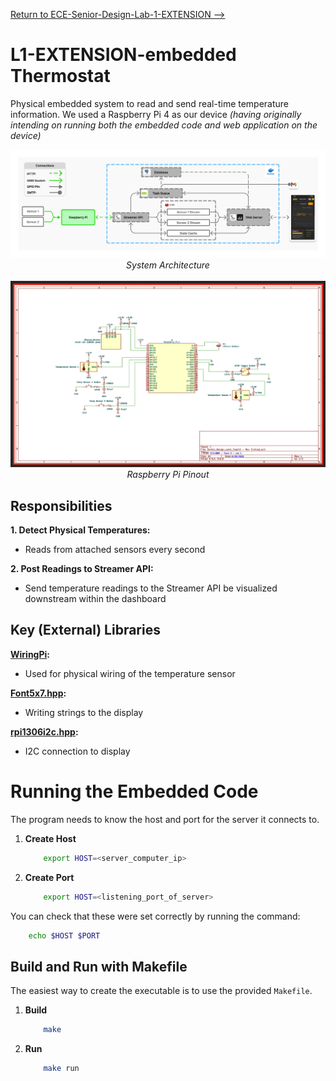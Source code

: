 [Return to ECE-Senior-Design-Lab-1-EXTENSION -->](https://github.com/Senior-Design-2025-2026/ECE-Senior-Design-Lab-1-EXTENSION/tree/main)

# L1-EXTENSION-embedded Thermostat
Physical embedded system to read and send real-time temperature information. We used a Raspberry Pi 4 as our device _(having originally intending on running both the embedded code and web application on the device)_

<div align="center">
  <img src="img/arch.png" alt="application responsibility" width="800">
  <div><em>System Architecture</em></div>
  <br>
</div>

<div align="center">
  <img src="img/pinout.png" alt="application responsibility" width="800">
  <div><em>Raspberry Pi Pinout</em></div>
</div>

## Responsibilities
**1. Detect Physical Temperatures:**
- Reads from attached sensors every second

**2. Post Readings to Streamer API:**
- Send temperature readings to the Streamer API be visualized downstream within the dashboard

## Key (External) Libraries
**[WiringPi](https://github.com/wiringpi):** 
- Used for physical wiring of the temperature sensor

**[Font5x7.hpp]():** 
- Writing strings to the display

**[rpi1306i2c.hpp]():** 
- I2C connection to display

# Running the Embedded Code
The program needs to know the host and port for the server it connects to.

1. **Create Host**
   ```bash
       export HOST=<server_computer_ip>
    ```

2. **Create Port**
   ```bash
       export HOST=<listening_port_of_server>
    ```

You can check that these were set correctly by running the command:

   ```bash
       echo $HOST $PORT
   ```


## Build and Run with Makefile

The easiest way to create the executable is to use the provided `Makefile`.

1. **Build**
   ```bash
       make
    ```

2. **Run**
   ```bash
       make run
    ```
